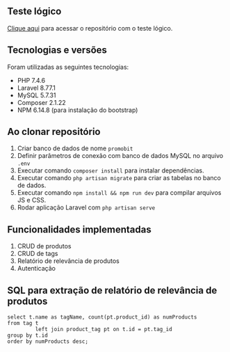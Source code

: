 ## Teste lógico

[Clique aqui](https://github.com/felipecechin/promobit-logic-test) para acessar o repositório com o teste lógico.

## Tecnologias e versões

Foram utilizadas as seguintes tecnologias:

- PHP 7.4.6
- Laravel 8.77.1
- MySQL 5.7.31
- Composer 2.1.22
- NPM 6.14.8 (para instalação do bootstrap)

## Ao clonar repositório

1. Criar banco de dados de nome `promobit`
3. Definir parâmetros de conexão com banco de dados MySQL no arquivo `.env`
4. Executar comando ```composer install``` para instalar dependências.
5. Executar comando ```php artisan migrate``` para criar as tabelas no banco de dados.
6. Executar comando ```npm install && npm run dev``` para compilar arquivos JS e CSS.
7. Rodar aplicação Laravel com ```php artisan serve```

## Funcionalidades implementadas

1. CRUD de produtos
2. CRUD de tags
3. Relatório de relevância de produtos
4. Autenticação

## SQL para extração de relatório de relevância de produtos

```mysql
select t.name as tagName, count(pt.product_id) as numProducts
from tag t
         left join product_tag pt on t.id = pt.tag_id
group by t.id
order by numProducts desc;
```
